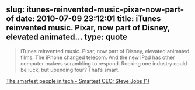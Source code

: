 slug: itunes-reinvented-music-pixar-now-part-of
date: 2010-07-09 23:12:01
title: iTunes reinvented music. Pixar, now part of Disney, elevated animated...
type: quote
---

> iTunes reinvented music. Pixar, now part of Disney, elevated animated films. The iPhone changed telecom. And the new iPad has other computer makers scrambling to respond. Rocking one industry could be luck, but upending four? That’s smart.

[The smartest people in tech - Smartest CEO: Steve Jobs (1)](http://money.cnn.com/galleries/2010/technology/1007/gallery.smartest_people_tech.fortune/index.html)
